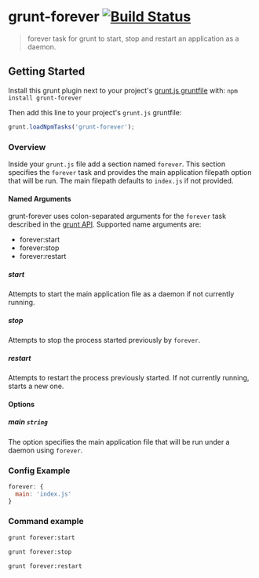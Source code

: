 grunt-forever [![Build Status](https://travis-ci.org/bustardcelly/grunt-forever.png)](https://travis-ci.org/bustardcelly/grunt-forever)
=============

> forever task for grunt to start, stop and restart an application as a daemon.

## Getting Started
Install this grunt plugin next to your project's [grunt.js gruntfile](https://github.com/gruntjs/grunt/blob/master/docs/getting_started.md) with: `npm install grunt-forever`

Then add this line to your project's `grunt.js` gruntfile:

```javascript
grunt.loadNpmTasks('grunt-forever');
```

### Overview

Inside your `grunt.js` file add a section named `forever`. This section specifies the `forever` task and provides the main application filepath option that will be run. The main filepath defaults to `index.js` if not provided.

#### Named Arguments
grunt-forever uses colon-separated arguments for the `forever` task described in the [grunt API](https://github.com/gruntjs/grunt/wiki/grunt.task#wiki-grunt-task-registerTask). Supported name arguments are:

* forever:start
* forever:stop
* forever:restart

##### start 

Attempts to start the main application file as a daemon if not currently running.

##### stop

Attempts to stop the process started previously by `forever`.

##### restart

Attempts to restart the process previously started. If not currently running, starts a new one.

#### Options

##### main ```string```

The option specifies the main application file that will be run under a daemon using `forever`.

### Config Example
```javascript
forever: {
  main: 'index.js'
}
```

### Command example
```bash
grunt forever:start
```

```bash
grunt forever:stop
```

```bash
grunt forever:restart
```